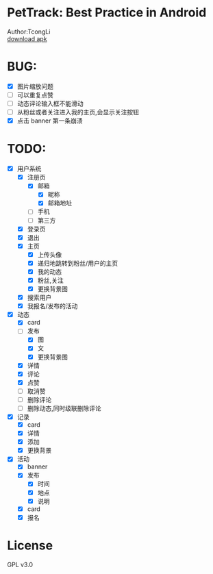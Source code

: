 # PetTrack: Best Practice in Android  

Author:TcongLi  
[download apk](https://github.com/TcongLi/PetTrack/releases)

# BUG:   
- [x] 图片缩放问题
- [ ] 可以重复点赞
- [ ] 动态评论输入框不能滑动
- [ ] 从粉丝或者关注进入我的主页,会显示关注按钮
- [x] 点击 banner 第一条崩溃

# TODO:  
- [x] 用户系统
    - [x] 注册页
        - [x] 邮箱
            -[x] 昵称
            -[x] 邮箱地址
        - [ ] 手机
        - [ ] 第三方
    - [x] 登录页
    - [x] 退出
    - [x] 主页
        - [x] 上传头像
        - [x] 递归地跳转到粉丝/用户的主页
        - [x] 我的动态
        - [x] 粉丝,关注
        - [x] 更换背景图
    - [x] 搜索用户
    - [x] 我报名/发布的活动
- [x] 动态
    - [x] card
    - [ ] 发布
        - [x] 图
        - [x] 文
        - [x] 更换背景图
    - [x] 详情
    - [x] 评论
    - [x] 点赞
    - [ ] 取消赞
    - [ ] 删除评论
    - [ ] 删除动态,同时级联删除评论
- [x] 记录
    - [x] card
    - [x] 详情
    - [x] 添加
    - [x] 更换背景
- [x] 活动
    - [x] banner
    - [x] 发布
        - [x] 时间
        - [x] 地点
        - [x] 说明
    - [x] card
    - [x] 报名
    
# License  
GPL v3.0   